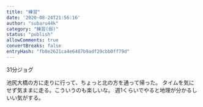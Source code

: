 ```yaml
---
title: "練習"
date: '2020-08-24T21:56:16'
author: "subaru44k"
category: "練習(弱)"
status: "publish"
allowComments: true
convertBreaks: false
entryHash: "fb0e2621ca4e6487b9adf29cbb0ff79d"
---
```

31分ジョグ

池尻大橋の方に走りに行って、ちょっと北の方を通って帰った。
タイムを気にせず気ままに走る。こういうのも楽しいな。
週1くらいでやると地理が分かるしいい気がする。
